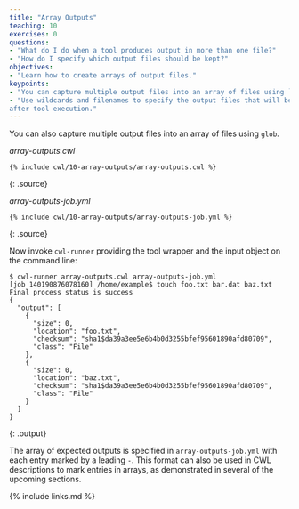 ```yaml
---
title: "Array Outputs"
teaching: 10
exercises: 0
questions:
- "What do I do when a tool produces output in more than one file?"
- "How do I specify which output files should be kept?"
objectives:
- "Learn how to create arrays of output files."
keypoints:
- "You can capture multiple output files into an array of files using `glob`."
- "Use wildcards and filenames to specify the output files that will be returned
after tool execution."
---
```

You can also capture multiple output files into an array of files using `glob`.

*array-outputs.cwl*

~~~
{% include cwl/10-array-outputs/array-outputs.cwl %}
~~~
{: .source}

*array-outputs-job.yml*

~~~
{% include cwl/10-array-outputs/array-outputs-job.yml %}
~~~
{: .source}

Now invoke `cwl-runner` providing the tool wrapper and the input object
on the command line:

~~~
$ cwl-runner array-outputs.cwl array-outputs-job.yml
[job 140190876078160] /home/example$ touch foo.txt bar.dat baz.txt
Final process status is success
{
  "output": [
    {
      "size": 0,
      "location": "foo.txt",
      "checksum": "sha1$da39a3ee5e6b4b0d3255bfef95601890afd80709",
      "class": "File"
    },
    {
      "size": 0,
      "location": "baz.txt",
      "checksum": "sha1$da39a3ee5e6b4b0d3255bfef95601890afd80709",
      "class": "File"
    }
  ]
}
~~~
{: .output}

The array of expected outputs is specified in `array-outputs-job.yml` with each
entry marked by a leading `-`. This format can also be used in CWL descriptions
to mark entries in arrays, as demonstrated in several of the upcoming sections.

{% include links.md %}
